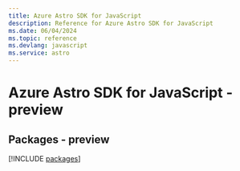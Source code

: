 ```yaml
---
title: Azure Astro SDK for JavaScript
description: Reference for Azure Astro SDK for JavaScript
ms.date: 06/04/2024
ms.topic: reference
ms.devlang: javascript
ms.service: astro
---
```

# Azure Astro SDK for JavaScript - preview
## Packages - preview
[!INCLUDE [packages](astro-index.md)]